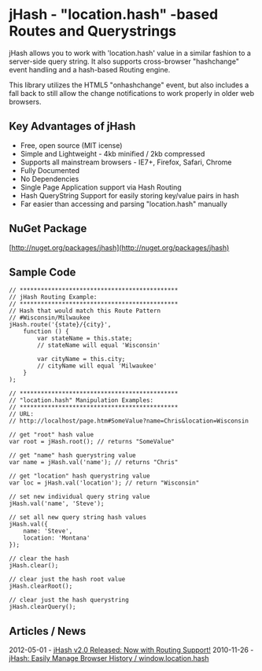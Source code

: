 # jHash - "location.hash" -based Routes and Querystrings
jHash allows you to work with 'location.hash' value in a similar fashion to a server-side query string. It also supports cross-browser "hashchange" event handling and a hash-based Routing engine.

This library utilizes the HTML5 "onhashchange" event, but also includes a fall back to still allow the change notifications to work properly in older web browsers.

## Key Advantages of jHash

- Free, open source (MIT icense)
- Simple and Lightweight - 4kb minified / 2kb compressed
- Supports all mainstream browsers - IE7+, Firefox, Safari, Chrome
- Fully Documented
- No Dependencies
- Single Page Application support via Hash Routing
- Hash QueryString Support for easily storing key/value pairs in hash
- Far easier than accessing and parsing "location.hash" manually

## NuGet Package

[http://nuget.org/packages/jhash](http://nuget.org/packages/jhash)

## Sample Code

```
// *********************************************
// jHash Routing Example:
// *********************************************
// Hash that would match this Route Pattern
// #Wisconsin/Milwaukee
jHash.route('{state}/{city}',
    function () {
        var stateName = this.state;
        // stateName will equal 'Wisconsin'

        var cityName = this.city;
        // cityName will equal 'Milwaukee'
    }
);

// *********************************************
// "location.hash" Manipulation Examples:
// *********************************************
// URL:
// http://localhost/page.htm#SomeValue?name=Chris&location=Wisconsin

// get "root" hash value
var root = jHash.root(); // returns "SomeValue"

// get "name" hash querystring value
var name = jHash.val('name'); // returns "Chris"

// get "location" hash querystring value
var loc = jHash.val('location'); // return "Wisconsin"

// set new individual query string value
jHash.val('name', 'Steve');

// set all new query string hash values
jHash.val({
    name: 'Steve',
    location: 'Montana'
});

// clear the hash
jHash.clear();

// clear just the hash root value
jHash.clearRoot();

// clear just the hash querystring
jHash.clearQuery();
```

## Articles / News

2012-05-01 - [jHash v2.0 Released: Now with Routing Support!](http://pietschsoft.com/post/2012/05/01/jHash-v20-Released-Now-with-Routing-Support!.aspx)
2010-11-26 - [jHash: Easily Manage Browser History / window.location.hash](http://pietschsoft.com/post/2010/11/26/jHash-Easily-Manage-Browser-History-windowlocationhash.aspx)